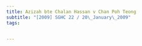 ```yaml
---
title: Azizah bte Chalan Hassan v Chan Poh Teong 
subtitle: "[2009] SGHC 22 / 20\_January\_2009"
tags:


---
```


